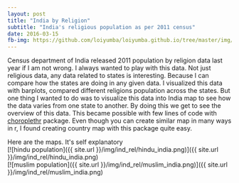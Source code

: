 ```yaml
---
layout: post
title: "India by Religion"
subtitle: "India's religious population as per 2011 census"
date: 2016-03-15
fb-img: https://github.com/loiyumba/loiyumba.github.io/tree/master/img/ind_rel/hindu_india.png
---
```


Census department of India released 2011 population by religion data last year if I am not wrong. I always wanted to play with this data.
Not just religious data, any data related to states is interesting. Because I can compare how the states are doing in any given data. I
visualized this data with barplots, compared different religions population across the states. But one thing I wanted to do was to visualize this data into India map to see how the data varies from one state to another. By doing this we get to see the overview of this data. This became possible with few lines of code with [choroplethr](https://cran.r-project.org/web/packages/choroplethr/index.html)
package. Even though you can create similar map in many ways in r, I found creating country map with this package quite easy.

Here are the maps. It's self explanatory  
[![hindu population]({{ site.url }}/img/ind_rel/hindu_india.png)]({{ site.url }}/img/ind_rel/hindu_india.png)  
[![muslim population]({{ site.url }}/img/ind_rel/muslim_india.png)]({{ site.url }}/img/ind_rel/muslim_india.png)
